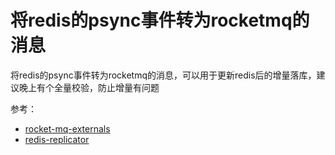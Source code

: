 # 将redis的psync事件转为rocketmq的消息

将redis的psync事件转为rocketmq的消息，可以用于更新redis后的增量落库，建议晚上有个全量校验，防止增量有问题

参考：

- [rocket-mq-externals](https://github.com/apache/rocketmq-externals/rocketmq-redis)
- [redis-replicator](https://github.com/leonchen83/redis-replicator)
